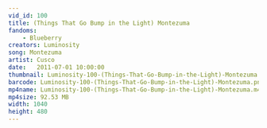 ```yaml
---
vid_id: 100
title: (Things That Go Bump in the Light) Montezuma
fandoms:
    - Blueberry
creators: Luminosity
song: Montezuma
artist: Cusco
date:   2011-07-01 10:00:00
thumbnail: Luminosity-100-(Things-That-Go-Bump-in-the-Light)-Montezuma.jpg
barcode: Luminosity-100-(Things-That-Go-Bump-in-the-Light)-Montezuma.png
mp4name: Luminosity-100-(Things-That-Go-Bump-in-the-Light)-Montezuma.m4v
mp4size: 92.53 MB
width: 1040
height: 480
---
```



